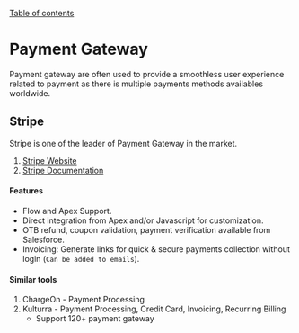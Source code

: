 [Table of contents](../Documentation.md)
# Payment Gateway

Payment gateway are often used to provide a smoothless user experience related to payment as there is multiple payments methods availables worldwide.

## Stripe
Stripe is one of the leader of Payment Gateway in the market. 

1. [Stripe Website](https://www.stripe.com/)
2. [Stripe Documentation](https://stripe.com/docs/connectors/salesforce/)

#### Features
 - Flow and Apex Support.
 - Direct integration from Apex and/or Javascript for customization.
 - OTB refund, coupon validation, payment verification available from Salesforce.
 - Invoicing: Generate links for quick & secure payments collection without login (`Can be added to emails`).
    

#### Similar tools
1. ChargeOn - Payment Processing
2. Kulturra - Payment Processing, Credit Card, Invoicing, Recurring Billing
    - Support 120+ payment gateway
